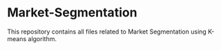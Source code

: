 # Market-Segmentation
This repository contains all files related to Market Segmentation using K-means algorithm.
